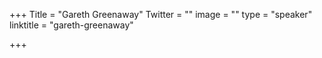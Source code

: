 +++
Title = "Gareth Greenaway"
Twitter = ""
image = ""
type = "speaker"
linktitle = "gareth-greenaway"

+++


